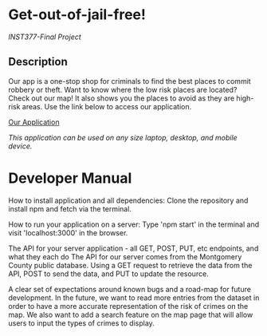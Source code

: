 # Get-out-of-jail-free!
*INST377-Final Project*

## Description
Our app is a one-stop shop for criminals to find the best places to commit robbery or theft. Want to know where the low risk places are located? Check out our map! It also shows you the places to avoid as they are high-risk areas. Use the link below to access our application. 

[Our Application](http://get-out-jail-free.herokuapp.com)

*This application can be used on any size laptop, desktop, and mobile device.*


# Developer Manual

How to install application and all dependencies:
    Clone the repository and install npm and fetch via the terminal.

How to run your application on a server:
    Type 'npm start' in the terminal and visit 'localhost:3000' in the browser.

The API for your server application - all GET, POST, PUT, etc endpoints, and what they each do
    The API for our server comes from the Montgomery County public database. Using a GET request to retrieve the data from the API, POST to send the data, and PUT to update the resource.

A clear set of expectations around known bugs and a road-map for future development.
    In the future, we want to read more entries from the dataset in order to have a more accurate representation of the risk of crimes on the map. We also want to add a search feature on the map page that will allow users to input the types of crimes to display.